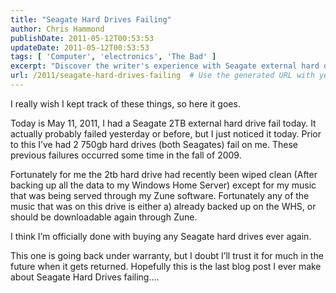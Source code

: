 ```yaml
---
title: "Seagate Hard Drives Failing"
author: Chris Hammond
publishDate: 2011-05-12T00:53:53
updateDate: 2011-05-12T00:53:53
tags: [ 'Computer', 'electronics', 'The Bad' ]
excerpt: "Discover the writer's experience with Seagate external hard drives failing over time and why they no longer trust the brand for their storage needs."
url: /2011/seagate-hard-drives-failing  # Use the generated URL with year
---
```

<p>I really wish I kept track of these things, so here it goes.</p>  <p>Today is May 11, 2011, I had a Seagate 2TB external hard drive fail today. It actually probably failed yesterday or before, but I just noticed it today. Prior to this I’ve had 2 750gb hard drives (both Seagates) fail on me. These previous failures occurred some time in the fall of 2009.</p>  <p>Fortunately for me the 2tb hard drive had recently been wiped clean (After backing up all the data to my Windows Home Server) except for my music that was being served through my Zune software. Fortunately any of the music that was on this drive is either a) already backed up on the WHS, or should be downloadable again through Zune.</p>  <p>I think I’m officially done with buying any Seagate hard drives ever again.</p>  <p>This one is going back under warranty, but I doubt I’ll trust it for much in the future when it gets returned. Hopefully this is the last blog post I ever make about Seagate Hard Drives failing….</p>

